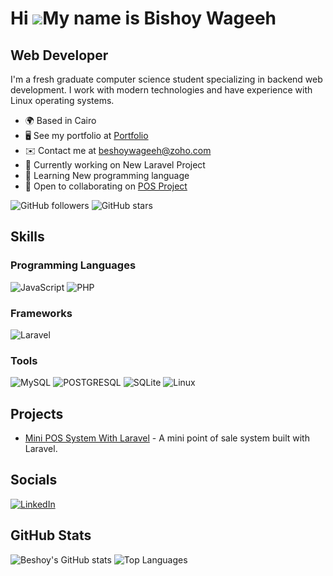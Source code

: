 # Hi ![](https://user-images.githubusercontent.com/18350557/176309783-0785949b-9127-417c-8b55-ab5a4333674e.gif)My name is Bishoy Wageeh

## Web Developer
I'm a fresh graduate computer science student specializing in backend web development. I work with modern technologies and have experience with Linux operating systems.

- 🌍  Based in Cairo
- 🖥️  See my portfolio at [Portfolio](http://beshoywageeh.github.io/portofolio/index.html)
- ✉️  Contact me at [beshoywageeh@zoho.com](mailto:beshoywageeh@zoho.com)
- 🚀  Currently working on New Laravel Project
- 🧠  Learning New programming language
- 🤝  Open to collaborating on [POS Project](https://github.com/beshoywageeh/pos)

![GitHub followers](https://img.shields.io/github/followers/beshoywageeh?style=social) ![GitHub stars](https://img.shields.io/github/stars/beshoywageeh?style=social)

## Skills
### Programming Languages
![JavaScript](https://img.shields.io/badge/JavaScript-323330?style=for-the-badge&logo=javascript&logoColor=F7DF1E)
![PHP](https://img.shields.io/badge/PHP-777BB4?style=for-the-badge&logo=php&logoColor=white)

### Frameworks
![Laravel](https://img.shields.io/badge/Laravel-FF2D20?style=for-the-badge&logo=laravel&logoColor=white)

### Tools
![MySQL](https://img.shields.io/badge/MySQL-00000F?style=for-the-badge&logo=mysql&logoColor=white)
![POSTGRESQL](https://img.shields.io/badge/Postgresql-00000F?style=for-the-badge&logo=postgresql&logoColor=white)
![SQLite](https://img.shields.io/badge/SQLite-00000F?style=for-the-badge&logo=sqlite&logoColor=white)
![Linux](https://img.shields.io/badge/Linux-FCC624?style=for-the-badge&logo=linux&logoColor=black)


## Projects
- [Mini POS System With Laravel](http://github.com/beshoywageeh/pos) - A mini point of sale system built with Laravel.

## Socials
[![LinkedIn](https://img.shields.io/badge/LinkedIn-blue?style=for-the-badge&logo=linkedin)](https://www.linkedin.com/in/beshoywageeh/)

## GitHub Stats
![Beshoy's GitHub stats](https://github-readme-stats.vercel.app/api?username=beshoywageeh&show_icons=true)
![Top Languages](https://github-readme-stats.vercel.app/api/top-langs/?username=beshoywageeh&layout=compact)

